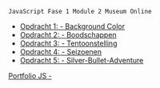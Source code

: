 ````
JavaScript Fase 1 Module 2 Museum Online
````

- [Opdracht 1: - Background Color](https://33319.hosts1.ma-cloud.nl/f1m2js/les1-background-color)
- [Opdracht 2: - Boodschappen](http://33319.hosts1.ma-cloud.nl/f1m2js/les2-boodschappen/)
- [Opdracht 3:  - Tentoonstelling](http://33319.hosts1.ma-cloud.nl/f1m2js/Les3-Tentoonstelling/)
- [Opdracht 4:  - Seizoenen](http://33319.hosts1.ma-cloud.nl/f1m2js/les4-seizoenen/)
- [Opdracht 5:  - Silver-Bullet-Adventure](http://33319.hosts1.ma-cloud.nl/f1m2js/les5-silver-bullet-adventure/)

[Portfolio JS -](http://33319.hosts1.ma-cloud.nl/f1m2js/Port-Folio%20JS/)
